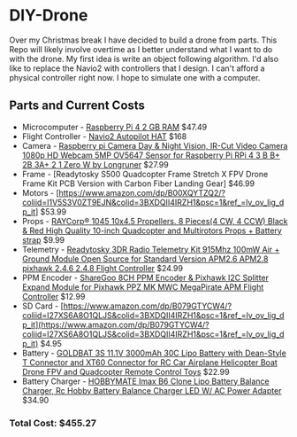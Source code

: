 # DIY-Drone
Over my Christmas break I have decided to build a drone from parts.  This Repo will likely involve overtime as I better understand what I want to do with the drone.  My first idea is write an object following algorithm.  I'd also like to replace the Navio2 with controllers that I design.  I can't afford a physical controller right now.  I hope to simulate one with a computer.

## Parts and Current Costs
* Microcomputer - [Raspberry Pi 4 2 GB RAM](https://www.amazon.com/Raspberry-Model-2019-Quad-Bluetooth/dp/B07TD42S27/ref=asc_df_B07TD42S27/?tag=hyprod-20&linkCode=df0&hvadid=380013417597&hvpos=1o3&hvnetw=g&hvrand=1871603270888978787&hvpone=&hvptwo=&hvqmt=&hvdev=c&hvdvcmdl=&hvlocint=&hvlocphy=9014231&hvtargid=aud-801381245258:pla-774661502856&psc=1&tag=&ref=&adgrpid=77922879259&hvpone=&hvptwo=&hvadid=380013417597&hvpos=1o3&hvnetw=g&hvrand=1871603270888978787&hvqmt=&hvdev=c&hvdvcmdl=&hvlocint=&hvlocphy=9014231&hvtargid=aud-801381245258:pla-774661502856) $47.49
* Flight Controller - [Navio2 Autopilot HAT](https://emlid.com/navio/) $168
* Camera - [Raspberry pi Camera Day & Night Vision, IR-Cut Video Camera 1080p HD Webcam 5MP OV5647 Sensor for Raspberry Pi RPi 4 3 B B+ 2B 3A+ 2 1 Zero W by Longruner](https://www.amazon.com/dp/B07VSPSNL8/?coliid=I3FU1X3S4RPRON&colid=3BXDQII4IRZH1&psc=1&ref_=lv_ov_lig_dp_it) $27.99
* Frame - [Readytosky S500 Quadcopter Frame Stretch X FPV Drone Frame Kit PCB Version with Carbon Fiber Landing Gear] $46.99
* Motors - [https://www.amazon.com/dp/B00XQYTZQ2/?coliid=I1V5S3V0ZT9EJN&colid=3BXDQII4IRZH1&psc=1&ref_=lv_ov_lig_dp_it] $53.99
* Props - [RAYCorp® 1045 10x4.5 Propellers. 8 Pieces(4 CW, 4 CCW) Black & Red High Quality 10-inch Quadcopter and Multirotors Props + Battery strap](https://www.amazon.com/dp/B01CJMJ886/?coliid=IK2QO5PJ7H8UR&colid=3BXDQII4IRZH1&psc=1&ref_=lv_ov_lig_dp_it) $9.99
* Telemetry - [Readytosky 3DR Radio Telemetry Kit 915Mhz 100mW Air + Ground Module Open Source for Standard Version APM2.6 APM2.8 pixhawk 2.4.6 2.4.8 Flight Controller](https://www.amazon.com/dp/B01DHV4DVA/?coliid=I39ZUSNICOWCP5&colid=3BXDQII4IRZH1&psc=1&ref_=lv_ov_lig_dp_it) $24.99
* PPM Encoder - [ShareGoo 8CH PPM Encoder & Pixhawk I2C Splitter Expand Module for Pixhawk PPZ MK MWC MegaPirate APM Flight Controller](https://www.amazon.com/dp/B00WJJG8YW/?coliid=I36567AF25ONJO&colid=3BXDQII4IRZH1&psc=1&ref_=lv_ov_lig_dp_it) $12.99
* SD Card - [https://www.amazon.com/dp/B079GTYCW4/?coliid=I27XS6A8O1QLJS&colid=3BXDQII4IRZH1&psc=1&ref_=lv_ov_lig_dp_it](https://www.amazon.com/dp/B079GTYCW4/?coliid=I27XS6A8O1QLJS&colid=3BXDQII4IRZH1&psc=1&ref_=lv_ov_lig_dp_it) $4.95
* Battery - [GOLDBAT 3S 11.1V 3000mAh 30C Lipo Battery with Dean-Style T Connector and XT60 Connector for RC Car Airplane Helicopter Boat Drone FPV and Quadcopter Remote Control Toys](https://www.amazon.com/dp/B07LGZ3TVM/?coliid=I22NTYRSGGSFSE&colid=3BXDQII4IRZH1&psc=1&ref_=lv_ov_lig_dp_it) $22.99
* Battery Charger - [HOBBYMATE Imax B6 Clone Lipo Battery Balance Charger, Rc Hobby Battery Balance Charger LED W/ AC Power Adapter](https://www.amazon.com/dp/B01NB9A36R/?coliid=I1KC117NRYRDYS&colid=3BXDQII4IRZH1&psc=1&ref_=lv_ov_lig_dp_it) $34.90

### Total Cost: $455.27

